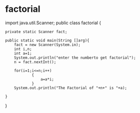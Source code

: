 # factorial
import java.util.Scanner;
public class factorial {
	 
	private static Scanner fact;

	public static void main(String []arg){
		fact = new Scanner(System.in);
		int i,n;
		int a=1;
		System.out.println("enter the numberto get factorial");
		n = fact.nextInt();
		
		for(i=1;i<=n;i++)
				{
					a=a*i;
				}
		System.out.println("The Factorial of "+n+" is "+a);
				
	}

}
